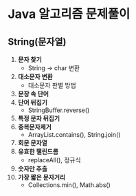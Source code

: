 # Java 알고리즘 문제풀이
## String(문자열)
1. **문자 찾기**
    - String -> char 변환
2. **대소문자 변환**
    - 대소문자 판별 방법
3. **문장 속 단어**
4. **단어 뒤집기**
   - StringBuffer.reverse()
5. **특정 문자 뒤집기**
6. **중복문자제거**
   - ArrayList.contains(), String.join()
7. **회문 문자열**
8. **유효한 팰린드롬**
   - replaceAll(), 정규식
9. **숫자만 추출**
10. **가장 짧은 문자거리**
    - Collections.min(), Math.abs()